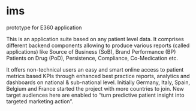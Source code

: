 # ims
prototype for E360 application

This is an application suite based on any patient level data. It comprises different backend components allowing to produce various reports (called applications) like Source of Business (SoB), Brand Performance (BP) Patients on Drug (PoD), Persistence, Compliance, Co-Medication etc.

It offers non-technical users an easy and smart online access to patient metrics based KPIs through enhanced best practice reports, analytics and dashboards on national & sub-national level. Initially Germany, Italy, Spain, Belgium and France started the project with more countries to join. New target audiences here are enabled to “turn predictive patient insight into targeted marketing action”.

